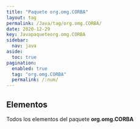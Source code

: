 ```yaml
---
title: "Paquete org.omg.CORBA"
layout: tag
permalink: /Java/tag/org.omg.CORBA/
date: 2020-12-29
key: Javapaqueteorg.omg.CORBA
sidebar: 
  nav: java
aside: 
  toc: true
pagination: 
  enabled: true
  tag: "org.omg.CORBA"
  permalink: /:num/
---
```


<h2>Elementos</h2>
Todos los elementos del paquete <strong>org.omg.CORBA</strong>
